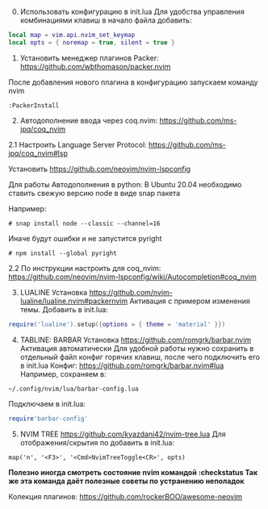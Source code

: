 0. Использовать конфигурацию в init.lua
Для удобства управления комбинациями клавиш в начало файла добавить:
```lua
local map = vim.api.nvim_set_keymap
local opts = { noremap = true, silent = true }
```

1. Установить менеджер плагинов Packer:
https://github.com/wbthomason/packer.nvim

После добавления нового плагина в конфигурацию запускаем команду nvim
```
:PackerInstall
```

2. Автодополнение ввода через coq.nvim:
https://github.com/ms-jpq/coq_nvim

2.1 Настроить Language Server Protocol:
https://github.com/ms-jpq/coq_nvim#lsp

Установить https://github.com/neovim/nvim-lspconfig

Для работы Автодополнения в python:
В Ubuntu 20.04 необходимо ставить свежую версию node в виде snap пакета

Например:
```
# snap install node --classic --channel=16
```

Иначе будут ошибки и не запустится pyright
```
# npm install --global pyright
```
2.2 По инструкции настроить для coq_nvim:
https://github.com/neovim/nvim-lspconfig/wiki/Autocompletion#coq_nvim

3. LUALINE
Установка https://github.com/nvim-lualine/lualine.nvim#packernvim
Активация с примером изменения темы. Добавить в init.lua:
```lua
require('lualine').setup({options = { theme = 'material' }})
```
4. TABLINE: BARBAR
Установка https://github.com/romgrk/barbar.nvim
Активация автоматически
Для удобной работы нужно сохранить в отдельный файл конфиг горячих клавиш,
после чего подключить его в init.lua
Конфиг: https://github.com/romgrk/barbar.nvim#lua
Например, сохраняем в:
```
~/.config/nvim/lua/barbar-config.lua
```

Подключаем в init.lua:
```lua
require'barbar-config'
```

5. NVIM TREE
https://github.com/kyazdani42/nvim-tree.lua
Для отображения/скрытия по <F3> добавить в init.lua:
```
map('n', '<F3>', '<Cmd>NvimTreeToggle<CR>', opts)
```


**Полезно иногда смотреть состояние nvim командой :checkstatus
Так же эта команда даёт полезные советы по устранению неполадок**

Колекция плагинов:
https://github.com/rockerBOO/awesome-neovim
